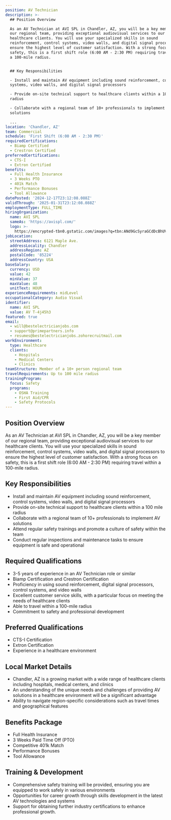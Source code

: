 ```yaml
---
position: AV Technician
description: >-
  ## Position Overview

  As an AV Technician at AVI SPL in Chandler, AZ, you will be a key member of
  our regional team, providing exceptional audiovisual services to our
  healthcare clients. You will use your specialized skills in sound
  reinforcement, control systems, video walls, and digital signal processors to
  ensure the highest level of customer satisfaction. With a strong focus on
  safety, this is a first shift role (6:00 AM - 2:30 PM) requiring travel within
  a 100-mile radius. 


  ## Key Responsibilities

  - Install and maintain AV equipment including sound reinforcement, control
  systems, video walls, and digital signal processors

  - Provide on-site technical support to healthcare clients within a 100 mile
  radius

  - Collaborate with a regional team of 10+ professionals to implement AV
  solutions

  ...
location: 'Chandler, AZ'
team: Commercial
schedule: 'First Shift (6:00 AM - 2:30 PM)'
requiredCertifications:
  - Biamp Certified
  - Crestron Certified
preferredCertifications:
  - CTS-I
  - Extron Certified
benefits:
  - Full Health Insurance
  - 3 Weeks PTO
  - 401k Match
  - Performance Bonuses
  - Tool Allowance
datePosted: '2024-12-17T23:12:08.088Z'
validThrough: '2025-01-31T23:12:08.088Z'
employmentType: FULL_TIME
hiringOrganization:
  name: AVI SPL
  sameAs: 'https://avispl.com/'
  logo: >-
    https://encrypted-tbn0.gstatic.com/images?q=tbn:ANd9GcSyraGCdDcBhUVCLjb9MI2McsVysMD7wjYlIQ&s
jobLocation:
  streetAddress: 6121 Maple Ave.
  addressLocality: Chandler
  addressRegion: AZ
  postalCode: '85224'
  addressCountry: USA
baseSalary:
  currency: USD
  value: 42
  minValue: 37
  maxValue: 48
  unitText: HOUR
experienceRequirements: midLevel
occupationalCategory: Audio Visual
identifier:
  name: AVI SPL
  value: AV T-4j45h3
featured: true
email:
  - will@bestelectricianjobs.com
  - support@primepartners.info
  - resumes@bestelectricianjobs.zohorecruitmail.com
workEnvironment:
  type: Healthcare
  clients:
    - Hospitals
    - Medical Centers
    - Clinics
teamStructure: Member of a 10+ person regional team
travelRequirements: Up to 100 mile radius
trainingProgram:
  focus: Safety
  programs:
    - OSHA Training
    - First Aid/CPR
    - Safety Protocols
---
```




## Position Overview
As an AV Technician at AVI SPL in Chandler, AZ, you will be a key member of our regional team, providing exceptional audiovisual services to our healthcare clients. You will use your specialized skills in sound reinforcement, control systems, video walls, and digital signal processors to ensure the highest level of customer satisfaction. With a strong focus on safety, this is a first shift role (6:00 AM - 2:30 PM) requiring travel within a 100-mile radius. 

## Key Responsibilities
- Install and maintain AV equipment including sound reinforcement, control systems, video walls, and digital signal processors
- Provide on-site technical support to healthcare clients within a 100 mile radius
- Collaborate with a regional team of 10+ professionals to implement AV solutions
- Attend regular safety trainings and promote a culture of safety within the team
- Conduct regular inspections and maintenance tasks to ensure equipment is safe and operational

## Required Qualifications
- 3-5 years of experience in an AV Technician role or similar 
- Biamp Certification and Crestron Certification
- Proficiency in using sound reinforcement, digital signal processors, control systems, and video walls
- Excellent customer service skills, with a particular focus on meeting the needs of healthcare clients
- Able to travel within a 100-mile radius
- Commitment to safety and professional development

## Preferred Qualifications
- CTS-I Certification
- Extron Certification
- Experience in a healthcare environment

## Local Market Details
- Chandler, AZ is a growing market with a wide range of healthcare clients including hospitals, medical centers, and clinics 
- An understanding of the unique needs and challenges of providing AV solutions in a healthcare environment will be a significant advantage
- Ability to navigate region-specific considerations such as travel times and geographical features

## Benefits Package
- Full Health Insurance
- 3 Weeks Paid Time Off (PTO)
- Competitive 401k Match
- Performance Bonuses
- Tool Allowance

## Training & Development
- Comprehensive safety training will be provided, ensuring you are equipped to work safely in various environments
- Opportunities for career growth through skills development in the latest AV technologies and systems
- Support for obtaining further industry certifications to enhance professional growth.